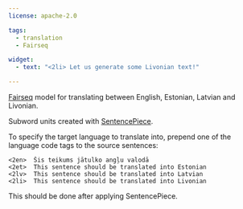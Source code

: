 ```yaml
---
license: apache-2.0

tags:
  - translation
  - Fairseq

widget:
  - text: "<2li> Let us generate some Livonian text!"

---
```


[Fairseq](https://github.com/pytorch/fairseq) model for translating between English, Estonian, Latvian and Livonian.

Subword units created with [SentencePiece](https://github.com/google/sentencepiece).

To specify the target language to translate into, prepend one of the language code tags to the source sentences:
```
<2en>  Šis teikums jātulko angļu valodā
<2et>  This sentence should be translated into Estonian
<2lv>  This sentence should be translated into Latvian
<2li>  This sentence should be translated into Livonian
```

This should be done after applying SentencePiece.